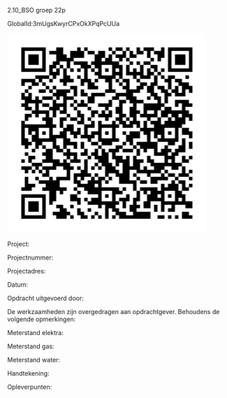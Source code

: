 2.10_BSO groep 22p

GlobalId:3mUgsKwyrCPxOkXPqPcUUa

![picture](https://github.com/C-Claus/Data-Files/blob/master/QR_codes/KDV/2.10_BSO%20groep%2022p.png)

Project:

Projectnummer:

Projectadres:

Datum:

Opdracht uitgevoerd door:

De werkzaamheden zijn overgedragen aan opdrachtgever. Behoudens de volgende opmerkingen:

Meterstand elektra:

Meterstand gas:

Meterstand water:

Handtekening:

Opleverpunten:

